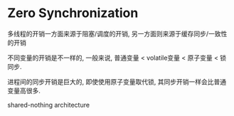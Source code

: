 # Zero Synchronization

多线程的开销一方面来源于阻塞/调度的开销, 另一方面则来源于缓存同步/一致性的开销

不同变量的开销是不一样的, 一般来说, 普通变量 < volatile变量 < 原子变量 < 锁同步.

进程间的同步开销是巨大的, 即使使用原子变量取代锁, 其同步开销一样会比普通变量高很多.

shared-nothing architecture